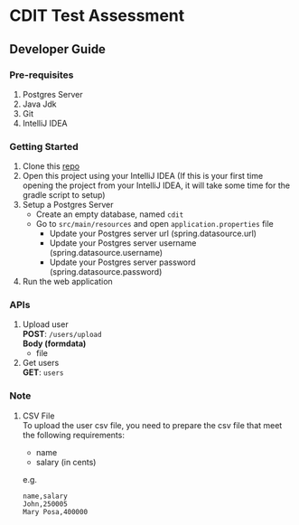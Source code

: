 # CDIT Test Assessment

## Developer Guide
### Pre-requisites
1. Postgres Server
2. Java Jdk
3. Git
4. IntelliJ IDEA

### Getting Started
1. Clone this [repo](https://github.com/weikangchia/gds-technical-assessment.git)
2. Open this project using your IntelliJ IDEA (If this is your first time opening the project from your IntelliJ IDEA, it will take some time for the gradle script to setup)
3. Setup a Postgres Server
   - Create an empty database, named `cdit`
   - Go to `src/main/resources` and open `application.properties` file
     - Update your Postgres server url (spring.datasource.url)
     - Update your Postgres server username (spring.datasource.username)
     - Update your Postgres server password (spring.datasource.password)
4. Run the web application

### APIs
1. Upload user<br/>
   **POST**: `/users/upload`<br/>
   **Body (formdata)**<br/>
   - file
2. Get users<br/>
   **GET**: `users`

### Note
1. CSV File<br/>
   To upload the user csv file, you need to prepare the csv file that meet the following requirements:
   - name
   - salary (in cents)
   
   e.g.
   ```
   name,salary
   John,250005
   Mary Posa,400000
   ```
